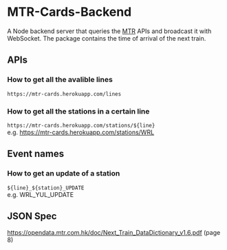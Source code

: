 # MTR-Cards-Backend
A Node backend server that queries the [MTR](https://en.wikipedia.org/wiki/MTR) APIs and broadcast it with WebSocket. The package contains the time of arrival of the next train.

## APIs
### How to get all the avalible lines
`https://mtr-cards.herokuapp.com/lines`
### How to get all the stations in a certain line
`https://mtr-cards.herokuapp.com/stations/${line}` <br>
e.g. https://mtr-cards.herokuapp.com/stations/WRL

## Event names
### How to get an update of a station
`${line}_${station}_UPDATE` <br>
e.g. WRL_YUL_UPDATE

## JSON Spec
https://opendata.mtr.com.hk/doc/Next_Train_DataDictionary_v1.6.pdf (page 8)
